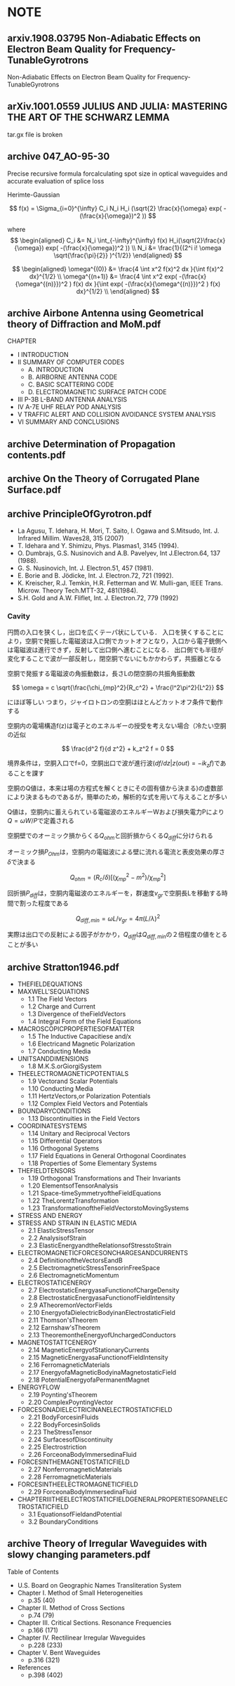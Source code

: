 # NOTE

## arxiv.1908.03795 Non-Adiabatic Effects on Electron Beam Quality for Frequency-TunableGyrotrons

Non-Adiabatic Effects on Electron Beam Quality for Frequency-TunableGyrotrons

## arXiv.1001.0559 JULIUS AND JULIA: MASTERING THE ART OF THE SCHWARZ LEMMA

tar.gx file is broken

## archive 047_AO-95-30

Precise recursive formula forcalculating spot size in optical waveguides and accurate evaluation of splice loss

Herimte-Gaussian

$$ f(x) = \Sigma_{i=0}^{\infty} C_i N_i H_i (\sqrt{2} \frac{x}{\omega} exp( -(\frac{x}{\omega})^2 )) $$

where
$$ \begin{aligned}
    C_i &= N_i \int_{-\infty}^{\infty} f(x) H_i(\sqrt{2}\frac{x}{\omega}) exp( -(\frac{x}{\omega})^2 )) \\
    N_i &= \frac{1}{(2^i i! \omega \sqrt{\frac{\pi}{2}} )^{1/2}}
\end{aligned} $$

$$ \begin{aligned}
    \omega^{(0)} &= \frac{4 \int x^2 f(x)^2 dx }{\int f(x)^2 dx}^{1/2} \\
    \omega^{(n+1)} &= \frac{4 \int x^2 exp( -(\frac{x}{\omega^{(n)}})^2 ) f(x) dx }{\int exp( -(\frac{x}{\omega^{(n)}})^2 ) f(x) dx}^{1/2} \\
\end{aligned} $$

## archive Airbone Antenna using Geometrical theory of Diffraction and MoM.pdf

CHAPTER

- I INTRODUCTION
- II SUMMARY OF COMPUTER CODES
  - A. INTRODUCTION
  - B. AIRBORNE ANTENNA CODE
  - C. BASIC SCATTERING CODE
  - D. ELECTROMAGNETIC SURFACE PATCH CODE
- III P-3B L-BAND ANTENNA ANALYSIS
- IV A-7E UHF RELAY POD ANALYSIS
- V TRAFFIC ALERT AND COLLISION AVOIDANCE SYSTEM ANALYSIS
- VI SUMMARY   AND CONCLUSIONS

## archive Determination of Propagation contents.pdf

## archive On the Theory of Corrugated Plane Surface.pdf

## archive PrincipleOfGyrotron.pdf

- La Agusu, T. Idehara, H. Mori, T. Saito, I. Ogawa and S.Mitsudo, Int. J. Infrared Millim. Waves28, 315 (2007)
- T. Idehara and Y. Shimizu, Phys. Plasmas1, 3145 (1994).
- O. Dumbrajs, G.S. Nusinovich and A.B. Pavelyev, Int J.Electron.64, 137 (1988).
- G. S. Nusinovich, Int. J. Electron.51, 457 (1981).
- E. Borie and B. Jödicke, Int. J. Electron.72, 721 (1992).
- K. Kreischer, R.J. Temkin, H.R. Fetterman and W. Mulli-gan, IEEE Trans. Microw. Theory Tech.MTT-32, 481(1984).
- S.H. Gold and A.W. Fliflet, Int. J. Electron.72, 779 (1992)

### Cavity

円筒の入口を狭くし，出口を広くテーパ状にしている．
入口を狭くすることにより，空胴で発振した電磁波は入口側でカットオフとなり，入口から電子銃側へは電磁波は進行できず，反射して出口側へ進むことになる．
出口側でも半径が変化することで波が一部反射し，閉空胴でないにもかかわらず，共振器となる

空胴で発振する電磁波の角振動数は，長さLの閉空胴の共振角振動数

$$ \omega = c \sqrt{\frac{\chi_{mp}^2}{R_c^2} + \frac{l^2\pi^2}{L^2}} $$

にほぼ等しい
つまり，ジャイロトロンの空胴はほとんどカットオフ条件で動作する

空胴内の電場構造f(z)は電子とのエネルギーの授受を考えない場合（冷たい空胴の近似

$$ \frac{d^2 f}{d z^2} + k_z^2 f = 0 $$

境界条件は，空胴入口でf=0，空胴出口で波が進行波($df/dz|z(out)=-ik_zf$)であることを課す

空胴のQ値は，本来は場の方程式を解くときにその固有値から決まる)の虚数部により決まるものであるが，簡単のため，解析的な式を用いて与えることが多い

Q値は，空胴内に蓄えられている電磁波のエネルギーWおよび損失電力Pにより$Q=\omega W/P$で定義される

空胴壁でのオーミック損からくる$Q_{ohm}$と回折損からくる$Q_{diff}$に分けられる

オーミック損$P_{Ohm}$は，空胴内の電磁波による壁に流れる電流と表皮効果の厚さ$\delta$で決まる

$$ Q_{ohm} = (R_c/\delta) [ (\chi_{mp}^2 - m^2) / \chi_{mp}^2 ] $$

回折損$P_{diff}$は，空胴内電磁波のエネルギーを，群速度$v_{gr}$で空胴長Lを移動する時間で割った程度である

$$ Q_{diff,min} = \omega L / v_{gr} = 4\pi (L/\lambda)^2 $$

実際は出口での反射による因子がかかり，$Q_{diff}$は$Q_{diff,min}$の２倍程度の値をとることが多い

## archive Stratton1946.pdf

- THEFIELDEQUATIONS
- MAXWELL'SEQUATIONS
  - 1.1 The Field Vectors
  - 1.2 Charge and Current
  - 1.3 Divergence of theFieldVectors
  - 1.4 Integral Form of the Field Equations
- MACROSCOPICPROPERTIESOFMATTER
  - 1.5 The Inductive Capacitiese and/x
  - 1.6 Electricand Magnetic Polarization
  - 1.7 Conducting Media
- UNITSANDDIMENSIONS
  - 1.8 M.K.S.orGiorgiSystem
- THEELECTROMAGNETICPOTENTIALS
  - 1.9 Vectorand Scalar Potentials
  - 1.10 Conducting Media
  - 1.11 HertzVectors,or Polarization Potentials
  - 1.12 Complex Field Vectors and Potentials
- BOUNDARYCONDITIONS
  - 1.13 Discontinuities in the Field Vectors
- COORDINATESYSTEMS
  - 1.14 Unitary and Reciprocal Vectors
  - 1.15 Differential Operators
  - 1.16 Orthogonal Systems
  - 1.17 Field Equations in General Orthogonal Coordinates
  - 1.18 Properties of Some Elementary Systems
- THEFIELDTENSORS
  - 1.19 Orthogonal Transformations and Their Invariants
  - 1.20 ElementsofTensorAnalysis
  - 1.21 Space-timeSymmetryoftheFieldEquations
  - 1.22 TheLorentzTransformation
  - 1.23 TransformationoftheFieldVectorstoMovingSystems
- STRESS AND ENERGY
- STRESS AND STRAIN IN ELASTIC MEDIA
  - 2.1 ElasticStressTensor
  - 2.2 AnalysisofStrain
  - 2.3 ElasticEnergyandtheRelationsofStresstoStrain
- ELECTROMAGNETICFORCESONCHARGESANDCURRENTS
  - 2.4 DefinitionoftheVectorsEandB
  - 2.5 ElectromagneticStressTensorinFreeSpace
  - 2.6 ElectromagneticMomentum
- ELECTROSTATICENERGY
  - 2.7 ElectrostaticEnergyasaFunctionofChargeDensity
  - 2.8 ElectrostaticEnergyasaFunctionofFieldIntensity
  - 2.9 ATheoremonVectorFields
  - 2.10 EnergyofaDielectricBodyinanElectrostaticField
  - 2.11 Thomson'sTheorem
  - 2.12 Earnshaw'sTheorem
  - 2.13 TheoremontheEnergyofUnchargedConductors
- MAGNETOSTATTCENERGY
  - 2.14 MagneticEnergyofStationaryCurrents
  - 2.15 MagneticEnergyasaFunctionofFieldIntensity
  - 2.16 FerromagneticMaterials
  - 2.17 EnergyofaMagneticBodyinaMagnetostaticField
  - 2.18 PotentialEnergyofaPermanentMagnet
- ENERGYFLOW
  - 2.19 Poynting'sTheorem
  - 2.20 ComplexPoyntingVector
- FORCESONADIELECTRICINANELECTROSTATICFIELD
  - 2.21 BodyForcesinFluids
  - 2.22 BodyForcesinSolids
  - 2.23 TheStressTensor
  - 2.24 SurfacesofDiscontinuity
  - 2.25 Electrostriction
  - 2.26 ForceonaBodyImmersedinaFluid
- FORCESINTHEMAGNETOSTATICFIELD
  - 2.27 NonferromagneticMaterials
  - 2.28 FerromagneticMaterials
- FORCESINTHEELECTROMAGNETICFIELD
  - 2.29 ForceonaBodyImmersedinaFluid
- CHAPTERIIITHEELECTROSTATICFIELDGENERALPROPERTIESOPANELECTROSTATICFIELD
  - 3.1 EquationsofFieldandPotential
  - 3.2 BoundaryConditions

## archive Theory of Irregular Waveguides with slowy changing parameters.pdf

Table of Contents

- U.S. Board on Geographic Names Transliteration System
- Chapter I. Method of Small Heterogeneities
  - p.35 (40)
- Chapter II. Method of Cross Sections
  - p.74 (79)
- Chapter III. Critical Sections. Resonance Frequencies
  - p.166 (171)
- Chapter IV. Rectilinear Irregular Waveguides
  - p.228 (233)
- Chapter V. Bent Waveguides
  - p.316 (321)
- References
  - p.398 (402)
